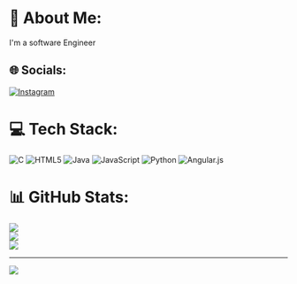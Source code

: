 # 💫 About Me:
I'm a software Engineer


## 🌐 Socials:
[![Instagram](https://img.shields.io/badge/Instagram-%23E4405F.svg?logo=Instagram&logoColor=white)](https://instagram.com/pavan_pikuu_02) 

# 💻 Tech Stack:
![C](https://img.shields.io/badge/c-%2300599C.svg?style=flat-square&logo=c&logoColor=white) ![HTML5](https://img.shields.io/badge/html5-%23E34F26.svg?style=flat-square&logo=html5&logoColor=white) ![Java](https://img.shields.io/badge/java-%23ED8B00.svg?style=flat-square&logo=openjdk&logoColor=white) ![JavaScript](https://img.shields.io/badge/javascript-%23323330.svg?style=flat-square&logo=javascript&logoColor=%23F7DF1E) ![Python](https://img.shields.io/badge/python-3670A0?style=flat-square&logo=python&logoColor=ffdd54) ![Angular.js](https://img.shields.io/badge/angular.js-%23E23237.svg?style=flat-square&logo=angularjs&logoColor=white)
# 📊 GitHub Stats:
![](https://github-readme-stats.vercel.app/api?username=PavanPiku&theme=midnight-purple&hide_border=false&include_all_commits=true&count_private=true)<br/>
![](https://github-readme-streak-stats.herokuapp.com/?user=PavanPiku&theme=midnight-purple&hide_border=false)<br/>
![](https://github-readme-stats.vercel.app/api/top-langs/?username=PavanPiku&theme=midnight-purple&hide_border=false&include_all_commits=true&count_private=true&layout=compact)

---
[![](https://visitcount.itsvg.in/api?id=PavanPiku&icon=0&color=0)](https://visitcount.itsvg.in)

<!-- Proudly created with GPRM ( https://gprm.itsvg.in ) -->
